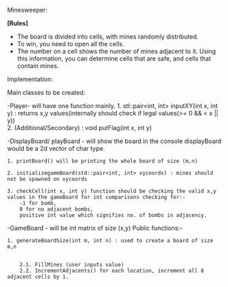 Minesweeper: 

**[Rules]**

- The board is divided into cells, with mines randomly distributed.
- To win, you need to open all the cells.
- The number on a cell shows the number of mines adjacent to it. Using this information, you can determine cells that are safe, and cells that contain mines.

Implementation: 

Main classes to be created: 

-Player- will have one function mainly.
    1. stl::pair<int, int> inputXY(int x, int y) : returns x,y values(internally should check if legal values(>= 0 && < x || y))  
    2. (Additional/Secondary) : void putFlag(int x, int y)

-DisplayBoard/ playBoard - will show the board in the console 
displayBoard would be a 2d vector of char type.

    1. printBoard() will be printing the whole board of size (m,n)
    
    2. initializegameBoard(std::pair<int, int> xycoords) : mines should not be spawned on xycoords

    3. checkCell(int x, int y) function should be checking the valid x,y values in the gameBoard for int comparisons checking for:-
        -1 for bomb,
        0 for no adjacent bombs,
        positive int value which signifies no. of bombs in adjacency.

-GameBoard - will be int matrix of size (x,y)
    Public functions:-

    1. generateBoardSize(int m, int n) : used to create a board of size m,n

  
        2.1. FillMines (user inputs value)
        2.2. IncrementAdjacents() for each location, increment all 8 adjacent cells by 1.
